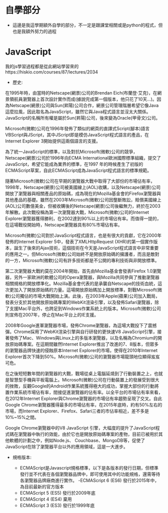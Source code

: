 # 自學部分
- 這邊是我這學期額外自學的部分，不一定是跟課堂相關或是python的程式，但也是我額外努力的過程
# JavaScript
我的js學習過程都是從此網站學習來的https://hiskio.com/courses/87/lectures/2034
- 歷史:

在1995年時，由當時的Netscape(網景)公司的Brendan Eich(布蘭登·艾克)，在網景領航員瀏覽器上首次設計實作而成(據說完成第一個版本，他只花了10天...)。因為Netscape(網景)公司與Sun(昇陽)公司合作，網景公司管理階層希望它像Java這麼拉風，因此取名為JavaScript，雖然它與Java程式語言並沒太大關係。JavaScript的名稱所有權是屬於Sun(昇陽)公司，後來變為Oracle(甲骨文)公司。

 

Microsoft(微軟)公司在1996年發佈了類似的網頁的直譯式Script(腳本)語言VBScript與JScript，其中JScript即是模仿JavaScript程式語言的產品，在Internet Explorer 3開始提供這兩個語言的支援。

 

為了統一JavaScript的標準，以及對抗Microsoft(微軟)公司的競爭，Netscape(網景)公司於1996年向ECMA International歐洲國際標準組織，提交了JavaScript，希望它能成為業界的標準，在1997 年的時候產生了初版的ECMAScript草案，自此ECMAScript成為JavaScript程式語言的標準規範。

 

隨著Microsoft(微軟)公司在早期的瀏覽器大戰中取得了大部份的市場佔有率，1998年，Netscape(網景)公司被美國線上(AOL)收購，以及Netscape(網景)公司開放了瀏覽器與相關產品的原始碼，成為現在的Mozilla基金會的Firefox瀏覽器與其他產品的基礎。雖然在2003年Microsoft(微軟)公司因壟斷敗訟，賠償美國線上(AOL)公司數億美金，但被收購後的Netscape(網景)公司後繼無力，終於在2003年解散。此次戰役稱為第一次瀏覽器大戰，Microsoft(微軟)公司的Internet Explorer瀏覽器獲得勝利，在2002達到90%以上的市場佔有率。而值得一提的，在這場戰役開始時，Netscape瀏覽器具有80%市場佔有率。

 

Microsoft(微軟)公司對於JavaScript程式語言，也是有很大的貢獻，它在2000年發佈的Internet Explorer 5中，發表了XMLHttpRequest (XHR)的第一個實作版本，誕生了後來的Ajax技術，這個技術在今天是JavaScript程式語言中非常重要的應用之一。但Microsoft(微軟)公司始終不是開放原始碼的擁護者，而且是敵對的一方，Microsoft(微軟)公司有許多技術都是不公開的專利技術與非開放標準。

 

第二次瀏覽器大戰約莫在2004年開始，首先由Mozilla基金會發表Firefox 1.0瀏覽器，另外一家歐洲的軟體公司的Opera瀏覽器，與Mozilla共同參與了推動瀏覽器相關規格的開放標準化。Mozilla基金會代表的是承襲自Netscape的技術血統，這次更加入了開放原始碼的力量。這場開放原始碼加上開放標準，對戰Microsoft(微軟)公司獨佔的市場大戰開始上演。此後，在2003年Apple(蘋果)公司加入戰局，發表分支於其他開放原始碼專案的WebKit渲染引擎，以及發佈Safari瀏覽器，除了支援Mac平台外，也跨足到Windows作業系統上的版本。Microsoft(微軟)公司則宣佈在2007年，停止在Mac平台上的IE支援。

 

2008年Google進軍瀏覽器市場，發佈Chrome瀏覽器，為這場大戰投下了震撼彈。Chrome採用了WebKit渲染引擎與自行研發的更快速V8 JavaScript引擎，接著發佈了Mac、Windows與Linux上的多版本瀏覽器，以及名稱為Chromium的開放原始碼專案。在這期間雖然Internet Explorer推出了改進的7、8版本，但眾多的瀏覽器品牌快速的侵蝕原本Internet Explorer的市場，使得在2010年Internet Explorer首次下降到50%。Microsoft(微軟)公司的瀏覽器市場龍頭地位顯得岌岌可危。

 

在之後短短數年間的瀏覽器的大戰，戰場從桌上電腦延燒到了行動裝置之上，也就是智慧型手機與平板電腦上。Microsoft(微軟)公司在行動裝置上的發展受到很大的挫敗，反觀Google的Android作業系統獲得極大的成功，掌握大部份的行動將置作業系統市場佔有率，間接促進瀏覽器的佔有率。以全平台的市場佔有率來看，在2012年Internet Explorer與Chrome瀏覽器的市場佔有率趨勢呈現了交叉。自此Google Chrome瀏覽器獲得最多的市場佔有率，在2015年底時，約有50%左右的市場，而Internet Explorer、Firefox、Safari三者的市佔率相近，差不多是10%~15%之間。

 

Google Chrome瀏覽器中的V8 JavaScript 引擎，大幅度的提升了JavaScript程式碼在瀏覽器中執行的效能，由於它也是開放原始碼專案的產物，目前已被用於其他軟體的計劃之中，例如Node.js、 Couchbase、MongoDB等，促使了JavaScript在除了瀏覽器平台以外的應用領域，這是一大進步。

- 規格版本:

  - ECMAScript是Javascript規格標準，以下是各版本的發行日期，但標準發行並不代表在各個瀏覽器品牌中，即可使用其中的功能規格，還需等待各瀏覽器品牌廠商進行實作。
  -ECMAScript 6 (ES6) 發行於2015年中，為目前最新的官方版本
  - ECMAScript 5 (ES5) 發行於2009年底
  - ECMAScript 4 (ES4) 棄用
  - ECMAScript 3 (ES3) 發行於1999年底
